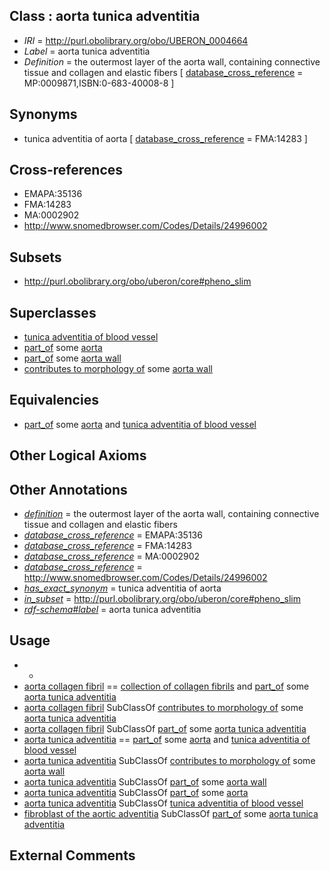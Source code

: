 
## Class : aorta tunica adventitia

 * *IRI* = http://purl.obolibrary.org/obo/UBERON_0004664
 * *Label* = aorta tunica adventitia
 * *Definition* = the outermost layer of the aorta wall, containing connective tissue and collagen and elastic fibers [ [database_cross_reference](../../ef/oboInOwl#hasDbXref.md) = MP:0009871,ISBN:0-683-40008-8 ]

## Synonyms

 * tunica adventitia of aorta [ [database_cross_reference](../../ef/oboInOwl#hasDbXref.md) = FMA:14283 ]

## Cross-references

 * EMAPA:35136
 * FMA:14283
 * MA:0002902
 * http://www.snomedbrowser.com/Codes/Details/24996002

## Subsets

 * http://purl.obolibrary.org/obo/uberon/core#pheno_slim

## Superclasses

 * [tunica adventitia of blood vessel](../../UBERON/34/UBERON_0005734.md)
 * [part_of](../../BFO/50/BFO_0000050.md) some [aorta](../../UBERON/47/UBERON_0000947.md)
 * [part_of](../../BFO/50/BFO_0000050.md) some [aorta wall](../../UBERON/63/UBERON_0004663.md)
 * [contributes to morphology of](../../RO/33/RO_0002433.md) some [aorta wall](../../UBERON/63/UBERON_0004663.md)

## Equivalencies

 * [part_of](../../BFO/50/BFO_0000050.md) some [aorta](../../UBERON/47/UBERON_0000947.md) and [tunica adventitia of blood vessel](../../UBERON/34/UBERON_0005734.md)

## Other Logical Axioms


## Other Annotations

 * *[definition](../../IAO/15/IAO_0000115.md)* = the outermost layer of the aorta wall, containing connective tissue and collagen and elastic fibers
 * *[database_cross_reference](../../ef/oboInOwl#hasDbXref.md)* = EMAPA:35136
 * *[database_cross_reference](../../ef/oboInOwl#hasDbXref.md)* = FMA:14283
 * *[database_cross_reference](../../ef/oboInOwl#hasDbXref.md)* = MA:0002902
 * *[database_cross_reference](../../ef/oboInOwl#hasDbXref.md)* = http://www.snomedbrowser.com/Codes/Details/24996002
 * *[has_exact_synonym](../../ym/oboInOwl#hasExactSynonym.md)* = tunica adventitia of aorta
 * *[in_subset](../../et/oboInOwl#inSubset.md)* = http://purl.obolibrary.org/obo/uberon/core#pheno_slim
 * *[rdf-schema#label](../../el/rdf-schema#label.md)* = aorta tunica adventitia

## Usage

 * -
 * [aorta collagen fibril](../../UBERON/61/UBERON_0011861.md) == [collection of collagen fibrils](../../UBERON/60/UBERON_0011860.md) and [part_of](../../BFO/50/BFO_0000050.md) some [aorta tunica adventitia](../../UBERON/64/UBERON_0004664.md)
 * [aorta collagen fibril](../../UBERON/61/UBERON_0011861.md) SubClassOf [contributes to morphology of](../../RO/33/RO_0002433.md) some [aorta tunica adventitia](../../UBERON/64/UBERON_0004664.md)
 * [aorta collagen fibril](../../UBERON/61/UBERON_0011861.md) SubClassOf [part_of](../../BFO/50/BFO_0000050.md) some [aorta tunica adventitia](../../UBERON/64/UBERON_0004664.md)
 * [aorta tunica adventitia](../../UBERON/64/UBERON_0004664.md) == [part_of](../../BFO/50/BFO_0000050.md) some [aorta](../../UBERON/47/UBERON_0000947.md) and [tunica adventitia of blood vessel](../../UBERON/34/UBERON_0005734.md)
 * [aorta tunica adventitia](../../UBERON/64/UBERON_0004664.md) SubClassOf [contributes to morphology of](../../RO/33/RO_0002433.md) some [aorta wall](../../UBERON/63/UBERON_0004663.md)
 * [aorta tunica adventitia](../../UBERON/64/UBERON_0004664.md) SubClassOf [part_of](../../BFO/50/BFO_0000050.md) some [aorta wall](../../UBERON/63/UBERON_0004663.md)
 * [aorta tunica adventitia](../../UBERON/64/UBERON_0004664.md) SubClassOf [part_of](../../BFO/50/BFO_0000050.md) some [aorta](../../UBERON/47/UBERON_0000947.md)
 * [aorta tunica adventitia](../../UBERON/64/UBERON_0004664.md) SubClassOf [tunica adventitia of blood vessel](../../UBERON/34/UBERON_0005734.md)
 * [fibroblast of the aortic adventitia](../../CL/47/CL_0002547.md) SubClassOf [part_of](../../BFO/50/BFO_0000050.md) some [aorta tunica adventitia](../../UBERON/64/UBERON_0004664.md)

## External Comments

